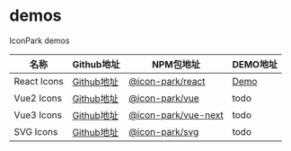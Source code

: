 # demos
IconPark demos

| 名称 | Github地址 | NPM包地址 | DEMO地址 |
| ------- | --- | --- | --- |
| React Icons | [Github地址](https://github.com/bytedance/IconPark/blob/master/packages/react/README.md) | [@icon-park/react](https://www.npmjs.com/package/@icon-park/react) |[Demo](./vue2-icon-demos)  |
| Vue2 Icons | [Github地址](https://github.com/bytedance/IconPark/blob/master/packages/vue/README.md) | [@icon-park/vue](https://www.npmjs.com/package/@icon-park/vue) | todo |
| Vue3 Icons | [Github地址](https://github.com/bytedance/IconPark/blob/master/packages/vue-next/README.md) | [@icon-park/vue-next](https://www.npmjs.com/package/@icon-park/vue-next) | todo  |
| SVG Icons | [Github地址](https://github.com/bytedance/IconPark/blob/master/packages/svg/README.md) | [@icon-park/svg](https://www.npmjs.com/package/@icon-park/svg) | todo |
